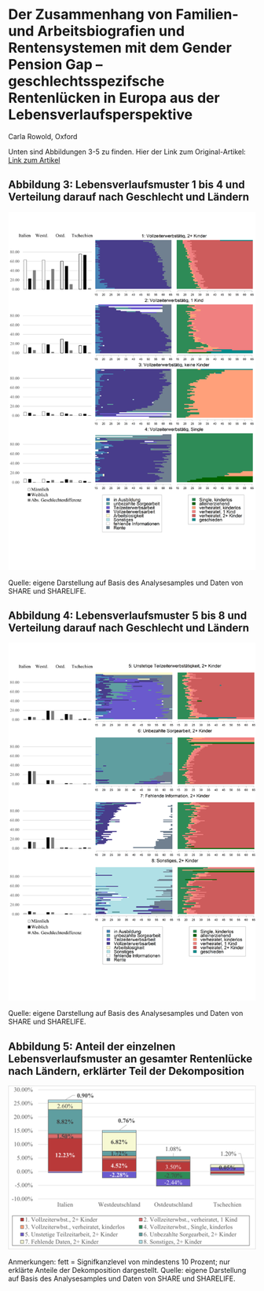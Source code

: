 # Der Zusammenhang von Familien- und Arbeitsbiografien und Rentensystemen mit dem Gender Pension Gap – geschlechtsspezifsche Rentenlücken in Europa aus der Lebensverlaufsperspektive
Carla Rowold, Oxford 

Unten sind Abbildungen 3-5 zu finden.
Hier der Link zum Original-Artikel: [Link zum Artikel](https://www.deutsche-rentenversicherung.de/SharedDocs/Downloads/DE/Zeitschriften/DRV_Hefte_deutsch/2022/ausgewaehlter_artikel_heft_2_rowold.pdf?__blob=publicationFile&v=3)

## Abbildung 3: Lebensverlaufsmuster 1 bis 4 und Verteilung darauf nach Geschlecht und Ländern

<img src="assets/Abbildung3.png" alt="drawing" style="width:750px;"/>

Quelle: eigene Darstellung auf Basis des Analysesamples und Daten von SHARE und SHARELIFE.

## Abbildung 4: Lebensverlaufsmuster 5 bis 8 und Verteilung darauf nach Geschlecht und Ländern
<img src="assets/Abbildung4.png" alt="drawing" style="width:750px;"/>

Quelle: eigene Darstellung auf Basis des Analysesamples und Daten von SHARE und SHARELIFE.

## Abbildung 5: Anteil der einzelnen Lebensverlaufsmuster an gesamter Rentenlücke nach Ländern, erklärter Teil der Dekomposition
<img src="assets/Abbildung5.png" alt="drawing" style="width:750px;"/>

Anmerkungen: fett = Signifkanzlevel von mindestens 10 Prozent; nur erklärte Anteile der Dekomposition dargestellt.
Quelle: eigene Darstellung auf Basis des Analysesamples und Daten von SHARE und SHARELIFE.
